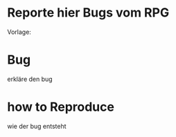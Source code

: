 # Reporte hier Bugs vom RPG

Vorlage:

# Bug

erkläre den bug

# how to Reproduce

wie der bug entsteht
